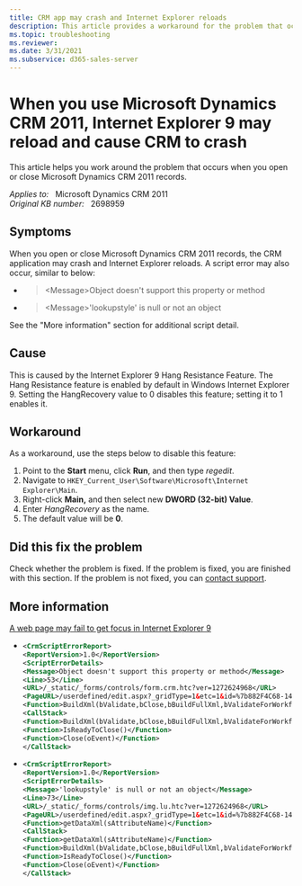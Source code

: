 ```yaml
---
title: CRM app may crash and Internet Explorer reloads
description: This article provides a workaround for the problem that occurs when you open or close Microsoft Dynamics CRM 2011 records.
ms.topic: troubleshooting
ms.reviewer: 
ms.date: 3/31/2021
ms.subservice: d365-sales-server
---
```

# When you use Microsoft Dynamics CRM 2011, Internet Explorer 9 may reload and cause CRM to crash

This article helps you work around the problem that occurs when you open or close Microsoft Dynamics CRM 2011 records.

_Applies to:_ &nbsp; Microsoft Dynamics CRM 2011  
_Original KB number:_ &nbsp; 2698959

## Symptoms

When you open or close Microsoft Dynamics CRM 2011 records, the CRM application may crash and Internet Explorer reloads. A script error may also occur, similar to below:

- > \<Message>Object doesn't support this property or method</Message>
- > \<Message>'lookupstyle' is null or not an object</Message>

See the "More information" section for additional script detail.

## Cause

This is caused by the Internet Explorer 9 Hang Resistance Feature. The Hang Resistance feature is enabled by default in Windows Internet Explorer 9. Setting the HangRecovery value to 0 disables this feature; setting it to 1 enables it.

## Workaround

As a workaround, use the steps below to disable this feature:

1. Point to the **Start** menu, click **Run**, and then type *regedit*.
2. Navigate to `HKEY_Current_User\Software\Microsoft\Internet Explorer\Main`.
3. Right-click **Main,** and then select new **DWORD (32-bit) Value**.
4. Enter *HangRecovery* as the name.
5. The default value will be **0**.

## Did this fix the problem

Check whether the problem is fixed. If the problem is fixed, you are finished with this section. If the problem is not fixed, you can [contact support](https://support.microsoft.com/contactus).

## More information

[A web page may fail to get focus in Internet Explorer 9](/troubleshoot/browsers/webpage-fails-to-get-focus-ie-9)

- ```xml
  <CrmScriptErrorReport>
  <ReportVersion>1.0</ReportVersion>
  <ScriptErrorDetails>
  <Message>Object doesn't support this property or method</Message>
  <Line>53</Line>
  <URL>/_static/_forms/controls/form.crm.htc?ver=1272624968</URL>
  <PageURL>/userdefined/edit.aspx?_gridType=1&etc=1&id=%7b882F4C68-14EE-E011-BDA0-00155D9D3D22%7d&pagemode=iframe&rskey=759356843&sitemappath=Workplace%7cMyWork%7cnav_dashboards</PageURL>
  <Function>BuildXml(bValidate,bClose,bBuildFullXml,bValidateForWorkflow,bIsDirtyCheck)</Function>
  <CallStack>
  <Function>BuildXml(bValidate,bClose,bBuildFullXml,bValidateForWorkflow,bIsDirtyCheck)</Function>
  <Function>IsReadyToClose()</Function>
  <Function>Close(oEvent)</Function>
  </CallStack>
  ```

- ```xml
  <CrmScriptErrorReport>
  <ReportVersion>1.0</ReportVersion>
  <ScriptErrorDetails>
  <Message>'lookupstyle' is null or not an object</Message>
  <Line>73</Line>
  <URL>/_static/_forms/controls/img.lu.htc?ver=1272624968</URL>
  <PageURL>/userdefined/edit.aspx?_gridType=1&etc=1&id=%7b882F4C68-14EE-E011-BDA0-00155D9D3D22%7d&pagemode=iframe&rskey=759356843&sitemappath=Workplace%7cMyWork%7cnav_dashboards</PageURL>
  <Function>getDataXml(sAttributeName)</Function>
  <CallStack>
  <Function>getDataXml(sAttributeName)</Function>
  <Function>BuildXml(bValidate,bClose,bBuildFullXml,bValidateForWorkflow,bIsDirtyCheck)</Function>
  <Function>IsReadyToClose()</Function>
  <Function>Close(oEvent)</Function>
  </CallStack>
  ```

